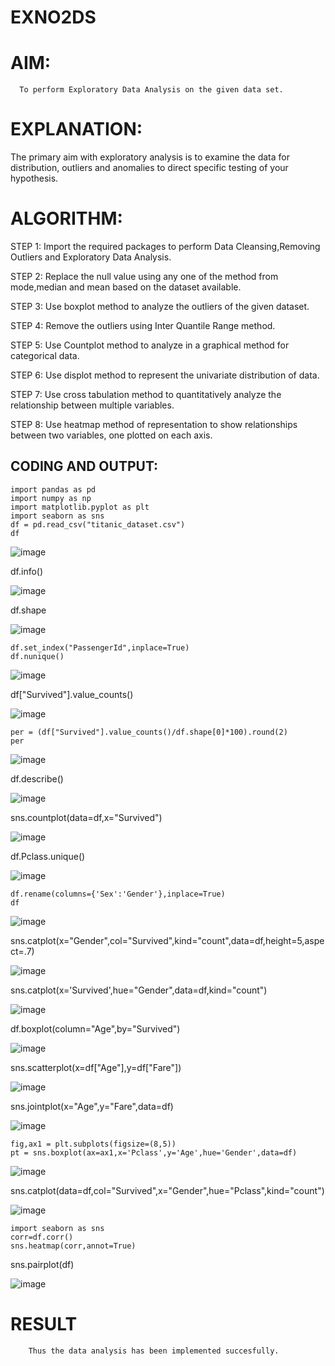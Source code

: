 # EXNO2DS
# AIM:
      To perform Exploratory Data Analysis on the given data set.
      
# EXPLANATION:
  The primary aim with exploratory analysis is to examine the data for distribution, outliers and anomalies to direct specific testing of your hypothesis.
  
# ALGORITHM:
STEP 1: Import the required packages to perform Data Cleansing,Removing Outliers and Exploratory Data Analysis.

STEP 2: Replace the null value using any one of the method from mode,median and mean based on the dataset available.

STEP 3: Use boxplot method to analyze the outliers of the given dataset.

STEP 4: Remove the outliers using Inter Quantile Range method.

STEP 5: Use Countplot method to analyze in a graphical method for categorical data.

STEP 6: Use displot method to represent the univariate distribution of data.

STEP 7: Use cross tabulation method to quantitatively analyze the relationship between multiple variables.

STEP 8: Use heatmap method of representation to show relationships between two variables, one plotted on each axis.

## CODING AND OUTPUT:
```
import pandas as pd
import numpy as np
import matplotlib.pyplot as plt
import seaborn as sns
df = pd.read_csv("titanic_dataset.csv")
df
```
![image](https://github.com/user-attachments/assets/db8bedf0-c11d-4f29-9d1f-622a1ae15b6f)

df.info()

![image](https://github.com/user-attachments/assets/ea7add9d-925b-4b27-b366-28cf2b2334ee)

df.shape

![image](https://github.com/user-attachments/assets/68683296-311e-47bd-ac78-c6eb652aa0ba)

```
df.set_index("PassengerId",inplace=True)
df.nunique()
```

![image](https://github.com/user-attachments/assets/3531679a-d6b4-46a7-82c5-05cef665f524)


df["Survived"].value_counts()

![image](https://github.com/user-attachments/assets/53bd51e4-481f-4173-ad28-16977ca2e3d5)


```
per = (df["Survived"].value_counts()/df.shape[0]*100).round(2)
per
```


![image](https://github.com/user-attachments/assets/c8e6cd2d-4e09-47b2-82c1-895f82f35092)



df.describe()

![image](https://github.com/user-attachments/assets/e7a264bd-c0a5-425f-a81d-a53f9cb9158c)



sns.countplot(data=df,x="Survived")


![image](https://github.com/user-attachments/assets/0058c0a9-8706-4515-bbf0-c9d2a1252317)



df.Pclass.unique()


![image](https://github.com/user-attachments/assets/42d3462d-410f-4c7e-ad56-b69f97bdccc6)



```
df.rename(columns={'Sex':'Gender'},inplace=True)
df
```

![image](https://github.com/user-attachments/assets/828da521-7159-4754-adcc-138d8612af78)



sns.catplot(x="Gender",col="Survived",kind="count",data=df,height=5,aspect=.7)

![image](https://github.com/user-attachments/assets/a4b6f43d-85e9-411a-96d3-c25878d9fb89)



sns.catplot(x='Survived',hue="Gender",data=df,kind="count")

![image](https://github.com/user-attachments/assets/92609802-956c-486e-8f8a-82730a02326e)



df.boxplot(column="Age",by="Survived")


![image](https://github.com/user-attachments/assets/74388083-44c8-4a7d-bdeb-a21fea347e27)


sns.scatterplot(x=df["Age"],y=df["Fare"])


![image](https://github.com/user-attachments/assets/f5b7822a-d468-4bca-8fa2-d8f61eca8316)



sns.jointplot(x="Age",y="Fare",data=df)

![image](https://github.com/user-attachments/assets/fca87a31-f812-4166-b631-342036461b93)



```
fig,ax1 = plt.subplots(figsize=(8,5))
pt = sns.boxplot(ax=ax1,x='Pclass',y='Age',hue='Gender',data=df)

```

![image](https://github.com/user-attachments/assets/94ea0771-5100-42a4-bff2-0565408e2783)


sns.catplot(data=df,col="Survived",x="Gender",hue="Pclass",kind="count")


![image](https://github.com/user-attachments/assets/ed45706e-5efa-422d-862f-2d735e2ce0a0)

```
import seaborn as sns
corr=df.corr()
sns.heatmap(corr,annot=True)
```
sns.pairplot(df)

![image](https://github.com/user-attachments/assets/0f95fc33-f37f-441f-a3ce-c0481bbae6a6)


# RESULT
        Thus the data analysis has been implemented succesfully.
